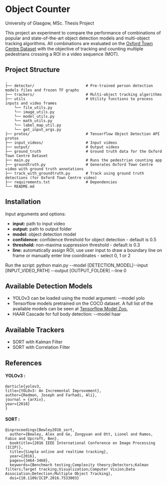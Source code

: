 # Object Counter

University of Glasgow, MSc. Thesis Project

This project an experiment to compare the performance of combinations of popular and state-of-the-art object detection models and multi-object tracking algorithms. All combinations are evaluated on the [Oxford Town Centre Dataset](http://www.robots.ox.ac.uk/~lav/Research/Projects/2009bbenfold_headpose/project.html) with the objective of tracking and counting multiple pedestrians crossing a ROI in a video sequence (MOT).

## Project Structure

    .
    ├── detector/                       # Pre-trained person detection models files and frozen TF graphs
    ├── trackers/                       # Multi-object tracking algorithms
    ├── utils                           # Utility functions to process inputs and video frames
        └── file_utils.py
        └── image_utils.py
        └── model_utils.py                          
        └── math_utils.py
        └── label_map_util.py                  
        └── get_input_args.py
    ├── protos/                         # Tensorflow Object Detection API protos
    ├── input_videos/                   # Input videos
    ├── output/                         # Output videos                         
    ├── ground_truth                    # Ground truth data for the Oxford Town Centre Dataset
    ├── main.py                         # Runs the pedestrian counting app
    ├── groundtruth.py                  # Generates Oxford Town Centre video with ground truth annotations
    ├── track_with_groundtruth.py       # Track using ground truth detections (for Oxford Town Centre video)
    ├── requirements.txt                # Dependencies
    └── README.md

## Installation

Input arguments and options:
- **input:** path to input video
- **output:** path to output folder
- **model:** object detection model 
- **confidence:** confidence threshold for object detection - default is 0.5 
- **threshold:** non-maxima suppression threshold - default is 0.3
- **line:** automatically assign ROI, use user input to draw a boundary line on frame or manually enter line coordinates - select 0, 1 or 2

Run the script:
python main.py --model [DETECTION_MODEL]--input [INPUT_VIDEO_PATH] --output [OUTPUT_FOLDER] --line 0

## Available Detection Models
- YOLOv3 can be loaded using the model argument: --model yolo
- Tensorflow models pretrained on the COCO dataset. A full list of the available models can be seen at [Tensorflow Model Zoo.](https://github.com/tensorflow/models/blob/master/research/object_detection/g3doc/detection_model_zoo.md)
- HAAR Cascade for full body detection: --model haar

## Available Trackers
- SORT with Kalman Filter
- SORT with Correlation Filter

## References
#### YOLOv3 :

    @article{yolov3,
    title={YOLOv3: An Incremental Improvement},
    author={Redmon, Joseph and Farhadi, Ali},
    journal = {arXiv},
    year={2018}
    }

#### SORT :

    @inproceedings{Bewley2016_sort,
      author={Bewley, Alex and Ge, Zongyuan and Ott, Lionel and Ramos, Fabio and Upcroft, Ben},
      booktitle={2016 IEEE International Conference on Image Processing (ICIP)},
      title={Simple online and realtime tracking},
      year={2016},
      pages={3464-3468},
      keywords={Benchmark testing;Complexity theory;Detectors;Kalman filters;Target tracking;Visualization;Computer Vision;Data Association;Detection;Multiple Object Tracking},
      doi={10.1109/ICIP.2016.7533003}


